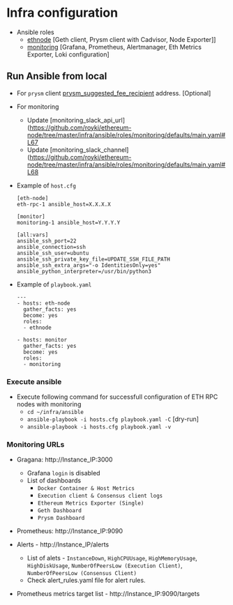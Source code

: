 # Infra configuration

- Ansible roles
  - [ethnode](https://github.com/royki/ethereum-node/tree/master/infra/ansible/roles/ethnode) [Geth client, Prysm client with Cadvisor, Node Exporter]]
  - [monitoring](https://github.com/royki/ethereum-node/tree/master/infra/ansible/roles/monitoring) [Grafana, Prometheus, Alertmanager, Eth Metrics Exporter, Loki configuration]

## Run Ansible from local

- For `prysm` client [prysm_suggested_fee_recipient](https://github.com/royki/ethereum-node/blob/master/infra/ansible/roles/ethnode/defaults/main.yaml#L66) address. [Optional]

- For monitoring
  - Update [monitoring_slack_api_url](<https://github.com/royki/ethereum-node/tree/master/infra/ansible/roles/monitoring/defaults/main.yaml#L67>
  - Update [monitoring_slack_channel](<https://github.com/royki/ethereum-node/tree/master/infra/ansible/roles/monitoring/defaults/main.yaml#L68>

- Example of `host.cfg`

    ```shell
    [eth-node]
    eth-rpc-1 ansible_host=X.X.X.X

    [monitor]
    monitoring-1 ansible_host=Y.Y.Y.Y

    [all:vars]
    ansible_ssh_port=22
    ansible_connection=ssh
    ansible_ssh_user=ubuntu
    ansible_ssh_private_key_file=UPDATE_SSH_FILE_PATH
    ansible_ssh_extra_args="-o IdentitiesOnly=yes"
    ansible_python_interpreter=/usr/bin/python3
    ```

- Example of `playbook.yaml`

    ```shell
    ---
    - hosts: eth-node
      gather_facts: yes
      become: yes
      roles:
      - ethnode

    - hosts: monitor
      gather_facts: yes
      become: yes
      roles:
      - monitoring
    ```

### Execute ansible

- Execute following command for successfull configuration of ETH RPC nodes with monitoring
  - `cd ~/infra/ansible`
  - `ansible-playbook -i hosts.cfg playbook.yaml -C` [dry-run]
  - `ansible-playbook -i hosts.cfg playbook.yaml -v`

### Monitoring URLs

- Gragana: http://Instance_IP:3000
  - Grafana `login` is disabled
  - List of dashboards
    - `Docker Container & Host Metrics`
    - `Execution client & Consensus client logs`
    - `Ethereum Metrics Exporter (Single)`
    - `Geth Dashboard`
    - `Prysm Dashboard`

- Prometheus: http://Instance_IP:9090
- Alerts - http://Instance_IP/alerts
  - List of alets - `InstanceDown`, `HighCPUUsage`, `HighMemoryUsage`, `HighDiskUsage`, `NumberOfPeersLow (Execution Client)`, `NumberOfPeersLow (Consensus Client)`
  - Check alert_rules.yaml file for alert rules.
- Prometheus metrics target list - http://Instance_IP:9090/targets
